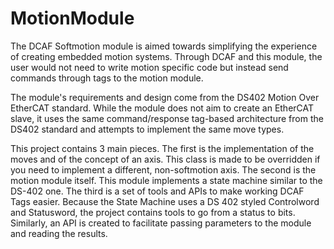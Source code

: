 # MotionModule

The DCAF Softmotion module is aimed towards simplifying the experience of creating embedded motion systems. Through DCAF and this module, the user would not need to write motion specific code but instead send commands through tags to the motion module. 

The module's requirements and design come from the DS402 Motion Over EtherCAT standard. While the module does not aim to create an EtherCAT slave, it uses the same command/response tag-based architecture from the DS402 standard and attempts to implement the same move types.

This project contains 3 main pieces. 
The first is the implementation of the moves and of the concept of an axis. This class is made to be overridden if you need to implement a different, non-softmotion axis. 
The second is the motion module itself. This module implements a state machine similar to the DS-402 one. 
The third is a set of tools and APIs to make working DCAF Tags easier. Because the State Machine uses a DS 402 styled Controlword and Statusword, the project contains tools to go from a status to bits. Similarly, an API is created to facilitate passing parameters to the module and reading the results. 
